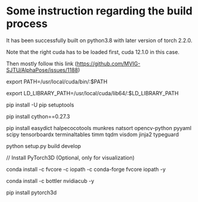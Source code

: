# Some instruction regarding the build process

It has been successfully built on python3.8 with later version of torch 2.2.0.

Note that the right cuda has to be loaded first, cuda 12.1.0 in this case.

Then mostly follow this link (https://github.com/MVIG-SJTU/AlphaPose/issues/1188)

export PATH=/usr/local/cuda/bin/:$PATH

export LD_LIBRARY_PATH=/usr/local/cuda/lib64/:$LD_LIBRARY_PATH

pip install -U pip setuptools

pip install cython==0.27.3

pip install easydict halpecocotools munkres natsort opencv-python pyyaml scipy tensorboardx terminaltables timm tqdm visdom jinja2 typeguard

python setup.py build develop

// Install PyTorch3D (Optional, only for visualization)

conda install -c fvcore -c iopath -c conda-forge fvcore iopath -y

conda install -c bottler nvidiacub -y

pip install pytorch3d
